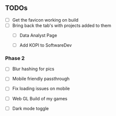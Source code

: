 ## TODOs 
- [ ] Get the favicon working on build 
- [ ] Bring back the tab's with projects added to them
  - [ ] Data Analyst Page
  - [ ] Add KOPI to SoftwareDev


### Phase 2
- [ ] Blur hashing for pics 
- [ ] Mobile friendly passthrough 
- [ ] Fix loading issues on mobile
- [ ] Web GL Build of my games
- [ ] Dark mode toggle


